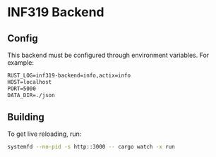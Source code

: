 # INF319 Backend

## Config

This backend must be configured through environment variables. For example:

```txt
RUST_LOG=inf319-backend=info,actix=info
HOST=localhost
PORT=5000
DATA_DIR=./json
```

## Building

To get live reloading, run:

```sh
systemfd --no-pid -s http::3000 -- cargo watch -x run
```
